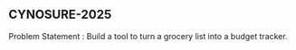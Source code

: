 ## CYNOSURE-2025
  Problem Statement : 
     Build a tool to turn a grocery list into a budget tracker.

     
